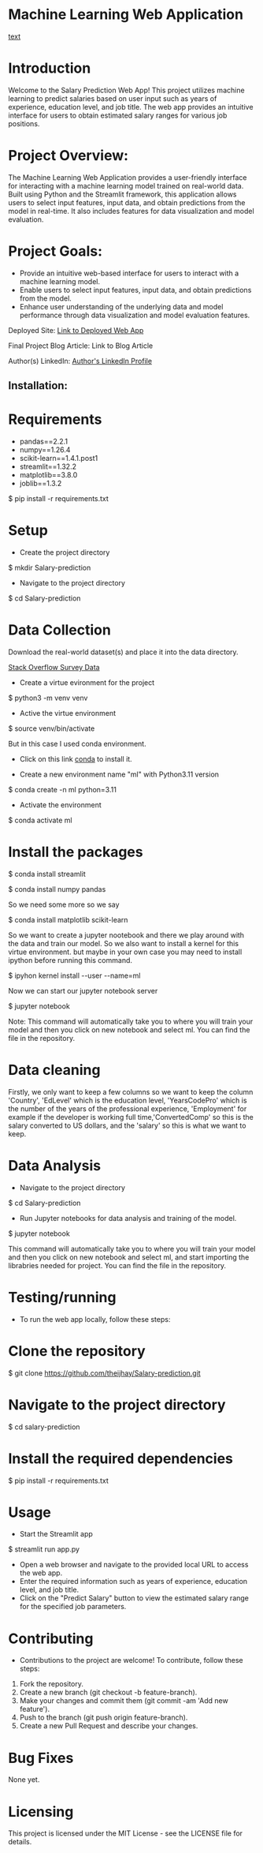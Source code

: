 # Machine Learning Web Application

[text](https://imgur.com/a/GIErJNS)

# Introduction
Welcome to the Salary Prediction Web App! This project utilizes machine learning to predict salaries based on user input such as years of experience, education level, and job title. The web app provides an intuitive interface for users to obtain estimated salary ranges for various job positions.

# Project Overview:

The Machine Learning Web Application provides a user-friendly interface for interacting with a machine learning model trained on real-world data. Built using Python and the Streamlit framework, this application allows users to select input features, input data, and obtain predictions from the model in real-time. It also includes features for data visualization and model evaluation.

# Project Goals:

- Provide an intuitive web-based interface for users to interact with a machine learning model.
- Enable users to select input features, input data, and obtain predictions from the model.
- Enhance user understanding of the underlying data and model performance through data visualization and model evaluation features.

Deployed Site: [Link to Deployed Web App](https://sdprediction.streamlit.app/)

Final Project Blog Article: Link to Blog Article

Author(s) LinkedIn: [Author's LinkedIn Profile](https://www.linkedin.com/in/olawaleisaac/)


## Installation:

# Requirements
- pandas==2.2.1
- numpy==1.26.4
- scikit-learn==1.4.1.post1
- streamlit==1.32.2
- matplotlib==3.8.0
- joblib==1.3.2

$ pip install -r requirements.txt

# Setup
- Create the project directory

$ mkdir Salary-prediction 

- Navigate to the project directory

$ cd Salary-prediction

# Data Collection

Download the real-world dataset(s) and place it into the data directory.

[Stack Overflow Survey Data](https://insights.stackoverflow.com/survey)


- Create a virtue evironment for the project

$ python3 -m venv venv

- Active the virtue environment

$ source venv/bin/activate 

But in this case I used conda environment.
- Click on this link [conda](https://docs.anaconda.com/free/miniconda/#quick-command-line-install) to install it.

- Create a new environment name "ml" with Python3.11 version

$ conda create -n ml python=3.11

- Activate the environment

$ conda activate ml

# Install the packages

$ conda install streamlit

$ conda install numpy pandas

So we need some more so we say

$ conda install matplotlib scikit-learn

So we want to create a jupyter nootebook and 
there we play around with the data and train our model.
So we also want to install a kernel for this virtue environment.
but maybe in your own case you may need to install ipython before running this command.

$ ipyhon kernel install --user --name=ml

Now we can start our jupyter notebook server

$ jupyter notebook

Note: This command will automatically take you to where you will train your model
and then you click on new notebook and select ml. You can find the file in the repository.


# Data cleaning
Firstly, we only want to keep a few columns so we want to keep the 
column 'Country', 'EdLevel' which is the education level, 'YearsCodePro' which is the number 
of the years of the professional experience, 'Employment' for example if the developer is working full time,'ConvertedComp' so this is the salary converted to US dollars, and the 'salary' so this is what we want to keep.

# Data Analysis

- Navigate to the project directory

$ cd Salary-prediction

- Run Jupyter notebooks for data analysis and training of the model.

$ jupyter notebook

This command will automatically take you to where you will train your model
and then you click on new notebook and select ml, and start importing the librabries needed for project. You can find the file in the repository.

# Testing/running 
- To run the web app locally, follow these steps:

# Clone the repository
$ git clone https://github.com/theijhay/Salary-prediction.git

# Navigate to the project directory
$ cd salary-prediction

# Install the required dependencies
$ pip install -r requirements.txt

# Usage
- Start the Streamlit app

$ streamlit run app.py

- Open a web browser and navigate to the provided local URL to access the web app.
- Enter the required information such as years of experience, education level, and job title.
- Click on the "Predict Salary" button to view the estimated salary range for the specified job parameters.

# Contributing

- Contributions to the project are welcome! To contribute, follow these steps:

1. Fork the repository.
2. Create a new branch (git checkout -b feature-branch).
3. Make your changes and commit them (git commit -am 'Add new feature').
4. Push to the branch (git push origin feature-branch).
5. Create a new Pull Request and describe your changes.

# Bug Fixes
None yet.

# Licensing
This project is licensed under the MIT License - see the LICENSE file for details.
